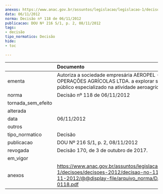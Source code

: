 ```yaml
---
anexos: https://www.anac.gov.br/assuntos/legislacao/legislacao-1/decisoes/decisoes-2012/decisao-no-118-de-06-11-2012/@@display-file/arquivo_norma/DA2012-0118.pdf
data: 06/11/2012
norma: Decisão nº 118 de 06/11/2012
publicacao: DOU Nº 216 S/1, p. 2, 08/11/2012
tags:
- decisão
tipo_normatico: Decisão
hide: 
- toc 
 
---
```


|                    | Documento                                                                                                                                                 |
|:-------------------|:----------------------------------------------------------------------------------------------------------------------------------------------------------|
| ementa             | Autoriza a sociedade empresária AEROPEL - AERO OPERAÇÕES AGRÍCOLAS LTDA. a explorar serviço aéreo público especializado na atividade aeroagrícola.        |
| norma              | Decisão nº 118 de 06/11/2012                                                                                                                              |
| tornada_sem_efeito |                                                                                                                                                           |
| alterada           |                                                                                                                                                           |
| data               | 06/11/2012                                                                                                                                                |
| outros             |                                                                                                                                                           |
| tipo_normatico     | Decisão                                                                                                                                                   |
| publicacao         | DOU Nº 216 S/1, p. 2, 08/11/2012                                                                                                                          |
| revogada           | Decisão 170, de 3 de outubro de 2017.                                                                                                                     |
| em_vigor           |                                                                                                                                                           |
| anexos             | https://www.anac.gov.br/assuntos/legislacao/legislacao-1/decisoes/decisoes-2012/decisao-no-118-de-06-11-2012/@@display-file/arquivo_norma/DA2012-0118.pdf |